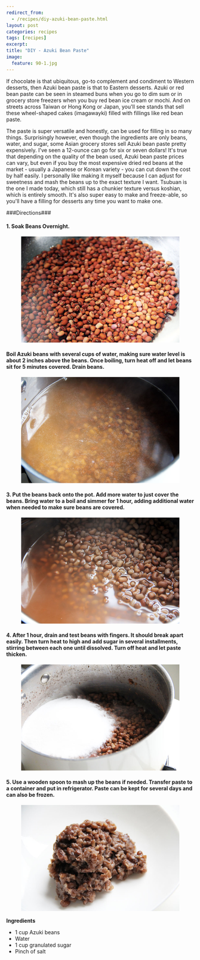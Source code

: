 ```yaml
---
redirect_from: 
  - /recipes/diy-azuki-bean-paste.html
layout: post
categories: recipes
tags: [recipes]
excerpt: 
title: "DIY - Azuki Bean Paste"
image:
  feature: 90-1.jpg
---
```


If chocolate is that ubiquitous, go-to complement and condiment to Western desserts, then Azuki bean paste is that to Eastern desserts. Azuki or red bean paste can be seen in steamed buns when you go to dim sum or in grocery store freezers when you buy red bean ice cream or mochi. And on streets across Taiwan or Hong Kong or Japan, you'll see stands that sell these wheel-shaped cakes (imagawayki) filled with fillings like red bean paste.

The paste is super versatile and honestly, can be used for filling in so many things.  Surprisingly however, even though the ingredients are only beans, water, and sugar, some Asian grocery stores sell Azuki bean paste pretty expensively.  I've seen a 12-ounce can go for six or seven dollars!  It's true that depending on the quality of the bean used, Azuki bean paste prices can vary, but even if you buy the most expensive dried red beans at the market - usually a Japanese or Korean variety - you can cut down the cost by half easily.  I personally like making it myself because I can adjust for sweetness and mash the beans up to the exact texture I want.  Tsubuan is the one I made today, which still has a chunkier texture versus koshian, which is entirely smooth.  It's also super easy to make and freeze-able, so you'll have a filling for desserts any time you want to make one.

###Directions### 

#### 1. Soak Beans Overnight.
<figure> <img src='/images/90-2.jpg'> </figure>

#### Boil Azuki beans with several cups of water, making sure water level is about 2 inches above the beans.  Once boiling, turn heat off and let beans sit for 5 minutes covered.  Drain beans.
<figure> <img src='/images/90-3.jpg'> </figure>

#### 3. Put the beans back onto the pot.  Add more water to just cover the beans.  Bring water to a boil and simmer for 1 hour, adding additional water when needed to make sure beans are covered.  
<figure> <img src='/images/90-5.jpg'> </figure>

#### 4. After 1 hour, drain and test beans with fingers.  It should break apart easily.  Then turn heat to high and add sugar in several installments, stirring between each one until dissolved.  Turn off heat and let paste thicken.
<figure> <img src='/images/90-5a.jpg'> </figure>

#### 5. Use a wooden spoon to mash up the beans if needed.  Transfer paste to a container and put in refrigerator.  Paste can be kept for several days and can also be frozen.
<figure> <img src='/images/90-6.jpg'> </figure>

<section class='recipe'>
<p><strong>Ingredients</strong></p>

<ul><li>1 cup Azuki beans </li><li>Water</li><li>1 cup granulated sugar</li><li>Pinch of salt</li></ul></section>